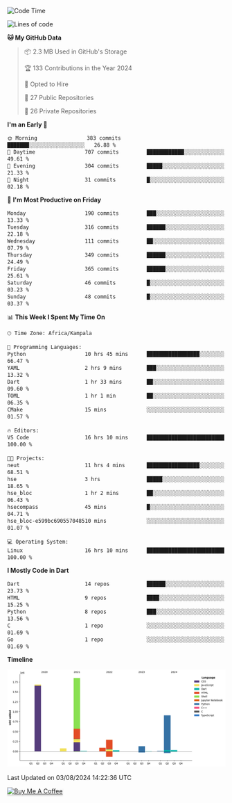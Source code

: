 <!--START_SECTION:waka-->
![Code Time](http://img.shields.io/badge/Code%20Time-752%20hrs%2042%20mins-blue)

![Lines of code](https://img.shields.io/badge/From%20Hello%20World%20I%27ve%20Written-5.1%20million%20lines%20of%20code-blue)

**🐱 My GitHub Data** 

> 📦 2.3 MB Used in GitHub's Storage 
 > 
> 🏆 133 Contributions in the Year 2024
 > 
> 💼 Opted to Hire
 > 
> 📜 27 Public Repositories 
 > 
> 🔑 26 Private Repositories 
 > 
**I'm an Early 🐤** 

```text
🌞 Morning                383 commits         ███████░░░░░░░░░░░░░░░░░░   26.88 % 
🌆 Daytime                707 commits         ████████████░░░░░░░░░░░░░   49.61 % 
🌃 Evening                304 commits         █████░░░░░░░░░░░░░░░░░░░░   21.33 % 
🌙 Night                  31 commits          █░░░░░░░░░░░░░░░░░░░░░░░░   02.18 % 
```
📅 **I'm Most Productive on Friday** 

```text
Monday                   190 commits         ███░░░░░░░░░░░░░░░░░░░░░░   13.33 % 
Tuesday                  316 commits         ██████░░░░░░░░░░░░░░░░░░░   22.18 % 
Wednesday                111 commits         ██░░░░░░░░░░░░░░░░░░░░░░░   07.79 % 
Thursday                 349 commits         ██████░░░░░░░░░░░░░░░░░░░   24.49 % 
Friday                   365 commits         ██████░░░░░░░░░░░░░░░░░░░   25.61 % 
Saturday                 46 commits          █░░░░░░░░░░░░░░░░░░░░░░░░   03.23 % 
Sunday                   48 commits          █░░░░░░░░░░░░░░░░░░░░░░░░   03.37 % 
```


📊 **This Week I Spent My Time On** 

```text
🕑︎ Time Zone: Africa/Kampala

💬 Programming Languages: 
Python                   10 hrs 45 mins      █████████████████░░░░░░░░   66.47 % 
YAML                     2 hrs 9 mins        ███░░░░░░░░░░░░░░░░░░░░░░   13.32 % 
Dart                     1 hr 33 mins        ██░░░░░░░░░░░░░░░░░░░░░░░   09.60 % 
TOML                     1 hr 1 min          ██░░░░░░░░░░░░░░░░░░░░░░░   06.35 % 
CMake                    15 mins             ░░░░░░░░░░░░░░░░░░░░░░░░░   01.57 % 

🔥 Editors: 
VS Code                  16 hrs 10 mins      █████████████████████████   100.00 % 

🐱‍💻 Projects: 
neut                     11 hrs 4 mins       █████████████████░░░░░░░░   68.51 % 
hse                      3 hrs               █████░░░░░░░░░░░░░░░░░░░░   18.65 % 
hse_bloc                 1 hr 2 mins         ██░░░░░░░░░░░░░░░░░░░░░░░   06.43 % 
hsecompass               45 mins             █░░░░░░░░░░░░░░░░░░░░░░░░   04.71 % 
hse_bloc-e599bc690557048510 mins             ░░░░░░░░░░░░░░░░░░░░░░░░░   01.07 % 

💻 Operating System: 
Linux                    16 hrs 10 mins      █████████████████████████   100.00 % 
```

**I Mostly Code in Dart** 

```text
Dart                     14 repos            ██████░░░░░░░░░░░░░░░░░░░   23.73 % 
HTML                     9 repos             ████░░░░░░░░░░░░░░░░░░░░░   15.25 % 
Python                   8 repos             ███░░░░░░░░░░░░░░░░░░░░░░   13.56 % 
C                        1 repo              ░░░░░░░░░░░░░░░░░░░░░░░░░   01.69 % 
Go                       1 repo              ░░░░░░░░░░░░░░░░░░░░░░░░░   01.69 % 
```



**Timeline**

![Lines of Code chart](https://raw.githubusercontent.com/drexhacker/drexhacker/main/assets/bar_graph.png)


 Last Updated on 03/08/2024 14:22:36 UTC
<!--END_SECTION:waka-->

<a href="https://www.buymeacoffee.com/drexsoftorg" target="_blank"><img src="https://www.buymeacoffee.com/assets/img/custom_images/orange_img.png" alt="Buy Me A Coffee" style="height: 41px !important;width: 174px !important;box-shadow: 0px 3px 2px 0px rgba(190, 190, 190, 0.5) !important;-webkit-box-shadow: 0px 3px 2px 0px rgba(190, 190, 190, 0.5) !important;" ></a>


<!---
drexhacker/drexhacker is a ✨ special ✨ repository because its `README.md` (this file) appears on your GitHub profile.
You can click the Preview link to take a look at your changes.
--->
